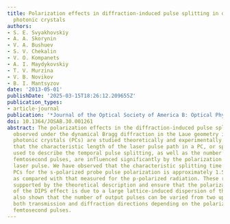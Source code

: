 ```yaml
---
title: Polarization effects in diffraction-induced pulse splitting in one-dimensional
  photonic crystals
authors:
- S. E. Svyakhovskiy
- A. A. Skorynin
- V. A. Bushuev
- S. V. Chekalin
- V. O. Kompanets
- A. I. Maydykovskiy
- T. V. Murzina
- V. B. Novikov
- B. I. Mantsyzov
date: '2013-05-01'
publishDate: '2025-03-15T18:26:12.209655Z'
publication_types:
- article-journal
publication: '*Journal of the Optical Society of America B: Optical Physics*'
doi: 10.1364/JOSAB.30.001261
abstract: The polarization effects in the diffraction-induced pulse splitting (DIPS)
  observed under the dynamical Bragg diffraction in the Laue geometry in linear one-dimensional
  photonic crystals (PCs) are studied theoretically and experimentally. It is demonstrated
  that the characteristic length of the laser pulse path in a PC, or splitting length,
  used to describe the temporal pulse splitting, as well as the number of the outgoing
  femtosecond pulses, are influenced significantly by the polarization of the incident
  laser pulse. We have observed that the characteristic splitting time in porous quartz
  PCs for the s-polarized probe pulse polarization is approximately 1.5 times smaller
  as compared with that measured for the p-polarized radiation. These results are
  supported by the theoretical description and ensure that the polarization sensitivity
  of the DIPS effect is due to a large lattice-induced dispersion of the PC. It is
  also shown that the number of output pulses can be varied from two up to four in
  both transmission and diffraction directions depending on the polarization of incident
  femtosecond pulses.
---
```


